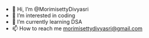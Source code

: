 - 👋 Hi, I’m @MorimisettyDivyasri
- 👀 I’m interested in coding
- 🌱 I’m currently learning DSA
- 📫 How to reach me morimisettydivyasri@gmail.com
<!---
MorimisettyDivyasri/MorimisettyDivyasri is a ✨ special ✨ repository because its `README.md` (this file) appears on your GitHub profile.
You can click the Preview link to take a look at your changes.
--->

